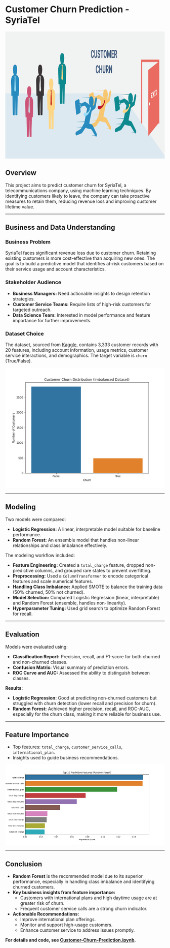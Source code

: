 # Customer Churn Prediction - SyriaTel

<p align="center">
  <img src="Images\Customer-Churn.png" alt="Customer Churn" width="1200" height=400"/>
</p>

## Overview

This project aims to predict customer churn for SyriaTel, a telecommunications company, using machine learning techniques. By identifying customers likely to leave, the company can take proactive measures to retain them, reducing revenue loss and improving customer lifetime value.

---

## Business and Data Understanding

### Business Problem

SyriaTel faces significant revenue loss due to customer churn. Retaining existing customers is more cost-effective than acquiring new ones. The goal is to build a predictive model that identifies at-risk customers based on their service usage and account characteristics.

### Stakeholder Audience

- **Business Managers:** Need actionable insights to design retention strategies.
- **Customer Service Teams:** Require lists of high-risk customers for targeted outreach.
- **Data Science Team:** Interested in model performance and feature importance for further improvements.

### Dataset Choice

The dataset, sourced from [Kaggle](https://www.kaggle.com/datasets/becksddf/churn-in-telecoms-dataset), contains 3,333 customer records with 20 features, including account information, usage metrics, customer service interactions, and demographics. The target variable is `churn` (True/False).

![Churn Distribution](Images/churn_distribution.png)

---

## Modeling

Two models were compared:

- **Logistic Regression:** A linear, interpretable model suitable for baseline performance.
- **Random Forest:** An ensemble model that handles non-linear relationships and class imbalance effectively.

The modeling workflow included:

- **Feature Engineering:** Created a `total_charge` feature, dropped non-predictive columns, and grouped rare states to prevent overfitting.
- **Preprocessing:** Used a `ColumnTransformer` to encode categorical features and scale numerical features.
- **Handling Class Imbalance:** Applied SMOTE to balance the training data (50% churned, 50% not churned).
- **Model Selection:** Compared Logistic Regression (linear, interpretable) and Random Forest (ensemble, handles non-linearity).
- **Hyperparameter Tuning:** Used grid search to optimize Random Forest for recall.

---

## Evaluation

Models were evaluated using:
- **Classification Report:** Precision, recall, and F1-score for both churned and non-churned classes.
- **Confusion Matrix:** Visual summary of prediction errors.
- **ROC Curve and AUC:** Assessed the ability to distinguish between classes.

**Results:**
- **Logistic Regression:** Good at predicting non-churned customers but struggled with churn detection (lower recall and precision for churn).
- **Random Forest:** Achieved higher precision, recall, and ROC-AUC, especially for the churn class, making it more reliable for business use.

---

## Feature Importance

- Top features: `total_charge`, `customer_service_calls`, `international_plan`.
- Insights used to guide business recommendations.

![Top 10 Predictive Features](Images/feature_importance.png)

---

## Conclusion

- **Random Forest** is the recommended model due to its superior performance, especially in handling class imbalance and identifying churned customers.
- **Key business insights from feature importance:**
  - Customers with international plans and high daytime usage are at greater risk of churn.
  - Frequent customer service calls are a strong churn indicator.
- **Actionable Recommendations:**
  - Improve international plan offerings.
  - Monitor and support high-usage customers.
  - Enhance customer service to address issues promptly.

**For details and code, see [Customer-Churn-Prediction.ipynb](Customer-Churn-Prediction.ipynb).**
